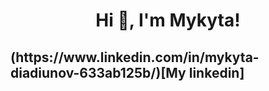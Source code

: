 <h1 align="center">Hi 👋, I'm Mykyta!</h1>
<h2>(https://www.linkedin.com/in/mykyta-diadiunov-633ab125b/)[My linkedin]</h2>
